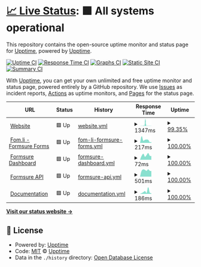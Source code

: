 # [📈 Live Status](https://status.formsure.co): <!--live status--> **🟩 All systems operational**

This repository contains the open-source uptime monitor and status page for [Upptime](https://upptime.js.org), powered by [Upptime](https://github.com/upptime/upptime).

[![Uptime CI](https://github.com/koj-co/upptime/workflows/Uptime%20CI/badge.svg)](https://github.com/koj-co/upptime/actions?query=workflow%3A%22Uptime+CI%22)
[![Response Time CI](https://github.com/koj-co/upptime/workflows/Response%20Time%20CI/badge.svg)](https://github.com/koj-co/upptime/actions?query=workflow%3A%22Response+Time+CI%22)
[![Graphs CI](https://github.com/koj-co/upptime/workflows/Graphs%20CI/badge.svg)](https://github.com/koj-co/upptime/actions?query=workflow%3A%22Graphs+CI%22)
[![Static Site CI](https://github.com/koj-co/upptime/workflows/Static%20Site%20CI/badge.svg)](https://github.com/koj-co/upptime/actions?query=workflow%3A%22Static+Site+CI%22)
[![Summary CI](https://github.com/koj-co/upptime/workflows/Summary%20CI/badge.svg)](https://github.com/koj-co/upptime/actions?query=workflow%3A%22Summary+CI%22)

With [Upptime](https://upptime.js.org), you can get your own unlimited and free uptime monitor and status page, powered entirely by a GitHub repository. We use [Issues](https://github.com/upptime/upptime/issues) as incident reports, [Actions](https://github.com/formsure/status/actions) as uptime monitors, and [Pages](https://status.formsure.co) for the status page.

<!--start: status pages-->
<!-- This summary is generated by Upptime (https://github.com/upptime/upptime) -->
<!-- Do not edit this manually, your changes will be overwritten -->
<!-- prettier-ignore -->
| URL | Status | History | Response Time | Uptime |
| --- | ------ | ------- | ------------- | ------ |
| <img alt="" src="https://icons.duckduckgo.com/ip3/formsure.co.ico" height="13"> [Website](https://formsure.co) | 🟩 Up | [website.yml](https://github.com/formsure/status/commits/HEAD/history/website.yml) | <details><summary><img alt="Response time graph" src="./graphs/website/response-time-week.png" height="20"> 1347ms</summary><br><a href="https://status.formsure.co/history/website"><img alt="Response time 229" src="https://img.shields.io/endpoint?url=https%3A%2F%2Fraw.githubusercontent.com%2Fformsure%2Fstatus%2FHEAD%2Fapi%2Fwebsite%2Fresponse-time.json"></a><br><a href="https://status.formsure.co/history/website"><img alt="24-hour response time 118" src="https://img.shields.io/endpoint?url=https%3A%2F%2Fraw.githubusercontent.com%2Fformsure%2Fstatus%2FHEAD%2Fapi%2Fwebsite%2Fresponse-time-day.json"></a><br><a href="https://status.formsure.co/history/website"><img alt="7-day response time 1347" src="https://img.shields.io/endpoint?url=https%3A%2F%2Fraw.githubusercontent.com%2Fformsure%2Fstatus%2FHEAD%2Fapi%2Fwebsite%2Fresponse-time-week.json"></a><br><a href="https://status.formsure.co/history/website"><img alt="30-day response time 591" src="https://img.shields.io/endpoint?url=https%3A%2F%2Fraw.githubusercontent.com%2Fformsure%2Fstatus%2FHEAD%2Fapi%2Fwebsite%2Fresponse-time-month.json"></a><br><a href="https://status.formsure.co/history/website"><img alt="1-year response time 239" src="https://img.shields.io/endpoint?url=https%3A%2F%2Fraw.githubusercontent.com%2Fformsure%2Fstatus%2FHEAD%2Fapi%2Fwebsite%2Fresponse-time-year.json"></a></details> | <details><summary><a href="https://status.formsure.co/history/website">99.35%</a></summary><a href="https://status.formsure.co/history/website"><img alt="All-time uptime 99.99%" src="https://img.shields.io/endpoint?url=https%3A%2F%2Fraw.githubusercontent.com%2Fformsure%2Fstatus%2FHEAD%2Fapi%2Fwebsite%2Fuptime.json"></a><br><a href="https://status.formsure.co/history/website"><img alt="24-hour uptime 97.11%" src="https://img.shields.io/endpoint?url=https%3A%2F%2Fraw.githubusercontent.com%2Fformsure%2Fstatus%2FHEAD%2Fapi%2Fwebsite%2Fuptime-day.json"></a><br><a href="https://status.formsure.co/history/website"><img alt="7-day uptime 99.35%" src="https://img.shields.io/endpoint?url=https%3A%2F%2Fraw.githubusercontent.com%2Fformsure%2Fstatus%2FHEAD%2Fapi%2Fwebsite%2Fuptime-week.json"></a><br><a href="https://status.formsure.co/history/website"><img alt="30-day uptime 99.85%" src="https://img.shields.io/endpoint?url=https%3A%2F%2Fraw.githubusercontent.com%2Fformsure%2Fstatus%2FHEAD%2Fapi%2Fwebsite%2Fuptime-month.json"></a><br><a href="https://status.formsure.co/history/website"><img alt="1-year uptime 99.99%" src="https://img.shields.io/endpoint?url=https%3A%2F%2Fraw.githubusercontent.com%2Fformsure%2Fstatus%2FHEAD%2Fapi%2Fwebsite%2Fuptime-year.json"></a></details>
| <img alt="" src="https://icons.duckduckgo.com/ip3/fom.li.ico" height="13"> [Fom.li - Formsure Forms](https://fom.li) | 🟩 Up | [fom-li-formsure-forms.yml](https://github.com/formsure/status/commits/HEAD/history/fom-li-formsure-forms.yml) | <details><summary><img alt="Response time graph" src="./graphs/fom-li-formsure-forms/response-time-week.png" height="20"> 217ms</summary><br><a href="https://status.formsure.co/history/fom-li-formsure-forms"><img alt="Response time 319" src="https://img.shields.io/endpoint?url=https%3A%2F%2Fraw.githubusercontent.com%2Fformsure%2Fstatus%2FHEAD%2Fapi%2Ffom-li-formsure-forms%2Fresponse-time.json"></a><br><a href="https://status.formsure.co/history/fom-li-formsure-forms"><img alt="24-hour response time 64" src="https://img.shields.io/endpoint?url=https%3A%2F%2Fraw.githubusercontent.com%2Fformsure%2Fstatus%2FHEAD%2Fapi%2Ffom-li-formsure-forms%2Fresponse-time-day.json"></a><br><a href="https://status.formsure.co/history/fom-li-formsure-forms"><img alt="7-day response time 217" src="https://img.shields.io/endpoint?url=https%3A%2F%2Fraw.githubusercontent.com%2Fformsure%2Fstatus%2FHEAD%2Fapi%2Ffom-li-formsure-forms%2Fresponse-time-week.json"></a><br><a href="https://status.formsure.co/history/fom-li-formsure-forms"><img alt="30-day response time 218" src="https://img.shields.io/endpoint?url=https%3A%2F%2Fraw.githubusercontent.com%2Fformsure%2Fstatus%2FHEAD%2Fapi%2Ffom-li-formsure-forms%2Fresponse-time-month.json"></a><br><a href="https://status.formsure.co/history/fom-li-formsure-forms"><img alt="1-year response time 311" src="https://img.shields.io/endpoint?url=https%3A%2F%2Fraw.githubusercontent.com%2Fformsure%2Fstatus%2FHEAD%2Fapi%2Ffom-li-formsure-forms%2Fresponse-time-year.json"></a></details> | <details><summary><a href="https://status.formsure.co/history/fom-li-formsure-forms">100.00%</a></summary><a href="https://status.formsure.co/history/fom-li-formsure-forms"><img alt="All-time uptime 99.95%" src="https://img.shields.io/endpoint?url=https%3A%2F%2Fraw.githubusercontent.com%2Fformsure%2Fstatus%2FHEAD%2Fapi%2Ffom-li-formsure-forms%2Fuptime.json"></a><br><a href="https://status.formsure.co/history/fom-li-formsure-forms"><img alt="24-hour uptime 100.00%" src="https://img.shields.io/endpoint?url=https%3A%2F%2Fraw.githubusercontent.com%2Fformsure%2Fstatus%2FHEAD%2Fapi%2Ffom-li-formsure-forms%2Fuptime-day.json"></a><br><a href="https://status.formsure.co/history/fom-li-formsure-forms"><img alt="7-day uptime 100.00%" src="https://img.shields.io/endpoint?url=https%3A%2F%2Fraw.githubusercontent.com%2Fformsure%2Fstatus%2FHEAD%2Fapi%2Ffom-li-formsure-forms%2Fuptime-week.json"></a><br><a href="https://status.formsure.co/history/fom-li-formsure-forms"><img alt="30-day uptime 100.00%" src="https://img.shields.io/endpoint?url=https%3A%2F%2Fraw.githubusercontent.com%2Fformsure%2Fstatus%2FHEAD%2Fapi%2Ffom-li-formsure-forms%2Fuptime-month.json"></a><br><a href="https://status.formsure.co/history/fom-li-formsure-forms"><img alt="1-year uptime 100.00%" src="https://img.shields.io/endpoint?url=https%3A%2F%2Fraw.githubusercontent.com%2Fformsure%2Fstatus%2FHEAD%2Fapi%2Ffom-li-formsure-forms%2Fuptime-year.json"></a></details>
| <img alt="" src="https://icons.duckduckgo.com/ip3/app.formsure.co.ico" height="13"> [Formsure Dashboard](https://app.formsure.co) | 🟩 Up | [formsure-dashboard.yml](https://github.com/formsure/status/commits/HEAD/history/formsure-dashboard.yml) | <details><summary><img alt="Response time graph" src="./graphs/formsure-dashboard/response-time-week.png" height="20"> 72ms</summary><br><a href="https://status.formsure.co/history/formsure-dashboard"><img alt="Response time 223" src="https://img.shields.io/endpoint?url=https%3A%2F%2Fraw.githubusercontent.com%2Fformsure%2Fstatus%2FHEAD%2Fapi%2Fformsure-dashboard%2Fresponse-time.json"></a><br><a href="https://status.formsure.co/history/formsure-dashboard"><img alt="24-hour response time 58" src="https://img.shields.io/endpoint?url=https%3A%2F%2Fraw.githubusercontent.com%2Fformsure%2Fstatus%2FHEAD%2Fapi%2Fformsure-dashboard%2Fresponse-time-day.json"></a><br><a href="https://status.formsure.co/history/formsure-dashboard"><img alt="7-day response time 72" src="https://img.shields.io/endpoint?url=https%3A%2F%2Fraw.githubusercontent.com%2Fformsure%2Fstatus%2FHEAD%2Fapi%2Fformsure-dashboard%2Fresponse-time-week.json"></a><br><a href="https://status.formsure.co/history/formsure-dashboard"><img alt="30-day response time 134" src="https://img.shields.io/endpoint?url=https%3A%2F%2Fraw.githubusercontent.com%2Fformsure%2Fstatus%2FHEAD%2Fapi%2Fformsure-dashboard%2Fresponse-time-month.json"></a><br><a href="https://status.formsure.co/history/formsure-dashboard"><img alt="1-year response time 162" src="https://img.shields.io/endpoint?url=https%3A%2F%2Fraw.githubusercontent.com%2Fformsure%2Fstatus%2FHEAD%2Fapi%2Fformsure-dashboard%2Fresponse-time-year.json"></a></details> | <details><summary><a href="https://status.formsure.co/history/formsure-dashboard">100.00%</a></summary><a href="https://status.formsure.co/history/formsure-dashboard"><img alt="All-time uptime 99.96%" src="https://img.shields.io/endpoint?url=https%3A%2F%2Fraw.githubusercontent.com%2Fformsure%2Fstatus%2FHEAD%2Fapi%2Fformsure-dashboard%2Fuptime.json"></a><br><a href="https://status.formsure.co/history/formsure-dashboard"><img alt="24-hour uptime 100.00%" src="https://img.shields.io/endpoint?url=https%3A%2F%2Fraw.githubusercontent.com%2Fformsure%2Fstatus%2FHEAD%2Fapi%2Fformsure-dashboard%2Fuptime-day.json"></a><br><a href="https://status.formsure.co/history/formsure-dashboard"><img alt="7-day uptime 100.00%" src="https://img.shields.io/endpoint?url=https%3A%2F%2Fraw.githubusercontent.com%2Fformsure%2Fstatus%2FHEAD%2Fapi%2Fformsure-dashboard%2Fuptime-week.json"></a><br><a href="https://status.formsure.co/history/formsure-dashboard"><img alt="30-day uptime 100.00%" src="https://img.shields.io/endpoint?url=https%3A%2F%2Fraw.githubusercontent.com%2Fformsure%2Fstatus%2FHEAD%2Fapi%2Fformsure-dashboard%2Fuptime-month.json"></a><br><a href="https://status.formsure.co/history/formsure-dashboard"><img alt="1-year uptime 100.00%" src="https://img.shields.io/endpoint?url=https%3A%2F%2Fraw.githubusercontent.com%2Fformsure%2Fstatus%2FHEAD%2Fapi%2Fformsure-dashboard%2Fuptime-year.json"></a></details>
| <img alt="" src="https://icons.duckduckgo.com/ip3/api.formsure.co.ico" height="13"> [Formsure API](https://api.formsure.co/api/heartbeat) | 🟩 Up | [formsure-api.yml](https://github.com/formsure/status/commits/HEAD/history/formsure-api.yml) | <details><summary><img alt="Response time graph" src="./graphs/formsure-api/response-time-week.png" height="20"> 501ms</summary><br><a href="https://status.formsure.co/history/formsure-api"><img alt="Response time 605" src="https://img.shields.io/endpoint?url=https%3A%2F%2Fraw.githubusercontent.com%2Fformsure%2Fstatus%2FHEAD%2Fapi%2Fformsure-api%2Fresponse-time.json"></a><br><a href="https://status.formsure.co/history/formsure-api"><img alt="24-hour response time 445" src="https://img.shields.io/endpoint?url=https%3A%2F%2Fraw.githubusercontent.com%2Fformsure%2Fstatus%2FHEAD%2Fapi%2Fformsure-api%2Fresponse-time-day.json"></a><br><a href="https://status.formsure.co/history/formsure-api"><img alt="7-day response time 501" src="https://img.shields.io/endpoint?url=https%3A%2F%2Fraw.githubusercontent.com%2Fformsure%2Fstatus%2FHEAD%2Fapi%2Fformsure-api%2Fresponse-time-week.json"></a><br><a href="https://status.formsure.co/history/formsure-api"><img alt="30-day response time 518" src="https://img.shields.io/endpoint?url=https%3A%2F%2Fraw.githubusercontent.com%2Fformsure%2Fstatus%2FHEAD%2Fapi%2Fformsure-api%2Fresponse-time-month.json"></a><br><a href="https://status.formsure.co/history/formsure-api"><img alt="1-year response time 594" src="https://img.shields.io/endpoint?url=https%3A%2F%2Fraw.githubusercontent.com%2Fformsure%2Fstatus%2FHEAD%2Fapi%2Fformsure-api%2Fresponse-time-year.json"></a></details> | <details><summary><a href="https://status.formsure.co/history/formsure-api">100.00%</a></summary><a href="https://status.formsure.co/history/formsure-api"><img alt="All-time uptime 100.00%" src="https://img.shields.io/endpoint?url=https%3A%2F%2Fraw.githubusercontent.com%2Fformsure%2Fstatus%2FHEAD%2Fapi%2Fformsure-api%2Fuptime.json"></a><br><a href="https://status.formsure.co/history/formsure-api"><img alt="24-hour uptime 100.00%" src="https://img.shields.io/endpoint?url=https%3A%2F%2Fraw.githubusercontent.com%2Fformsure%2Fstatus%2FHEAD%2Fapi%2Fformsure-api%2Fuptime-day.json"></a><br><a href="https://status.formsure.co/history/formsure-api"><img alt="7-day uptime 100.00%" src="https://img.shields.io/endpoint?url=https%3A%2F%2Fraw.githubusercontent.com%2Fformsure%2Fstatus%2FHEAD%2Fapi%2Fformsure-api%2Fuptime-week.json"></a><br><a href="https://status.formsure.co/history/formsure-api"><img alt="30-day uptime 100.00%" src="https://img.shields.io/endpoint?url=https%3A%2F%2Fraw.githubusercontent.com%2Fformsure%2Fstatus%2FHEAD%2Fapi%2Fformsure-api%2Fuptime-month.json"></a><br><a href="https://status.formsure.co/history/formsure-api"><img alt="1-year uptime 100.00%" src="https://img.shields.io/endpoint?url=https%3A%2F%2Fraw.githubusercontent.com%2Fformsure%2Fstatus%2FHEAD%2Fapi%2Fformsure-api%2Fuptime-year.json"></a></details>
| <img alt="" src="https://icons.duckduckgo.com/ip3/docs.formsure.co.ico" height="13"> [Documentation](https://docs.formsure.co) | 🟩 Up | [documentation.yml](https://github.com/formsure/status/commits/HEAD/history/documentation.yml) | <details><summary><img alt="Response time graph" src="./graphs/documentation/response-time-week.png" height="20"> 186ms</summary><br><a href="https://status.formsure.co/history/documentation"><img alt="Response time 238" src="https://img.shields.io/endpoint?url=https%3A%2F%2Fraw.githubusercontent.com%2Fformsure%2Fstatus%2FHEAD%2Fapi%2Fdocumentation%2Fresponse-time.json"></a><br><a href="https://status.formsure.co/history/documentation"><img alt="24-hour response time 51" src="https://img.shields.io/endpoint?url=https%3A%2F%2Fraw.githubusercontent.com%2Fformsure%2Fstatus%2FHEAD%2Fapi%2Fdocumentation%2Fresponse-time-day.json"></a><br><a href="https://status.formsure.co/history/documentation"><img alt="7-day response time 186" src="https://img.shields.io/endpoint?url=https%3A%2F%2Fraw.githubusercontent.com%2Fformsure%2Fstatus%2FHEAD%2Fapi%2Fdocumentation%2Fresponse-time-week.json"></a><br><a href="https://status.formsure.co/history/documentation"><img alt="30-day response time 192" src="https://img.shields.io/endpoint?url=https%3A%2F%2Fraw.githubusercontent.com%2Fformsure%2Fstatus%2FHEAD%2Fapi%2Fdocumentation%2Fresponse-time-month.json"></a><br><a href="https://status.formsure.co/history/documentation"><img alt="1-year response time 218" src="https://img.shields.io/endpoint?url=https%3A%2F%2Fraw.githubusercontent.com%2Fformsure%2Fstatus%2FHEAD%2Fapi%2Fdocumentation%2Fresponse-time-year.json"></a></details> | <details><summary><a href="https://status.formsure.co/history/documentation">100.00%</a></summary><a href="https://status.formsure.co/history/documentation"><img alt="All-time uptime 99.98%" src="https://img.shields.io/endpoint?url=https%3A%2F%2Fraw.githubusercontent.com%2Fformsure%2Fstatus%2FHEAD%2Fapi%2Fdocumentation%2Fuptime.json"></a><br><a href="https://status.formsure.co/history/documentation"><img alt="24-hour uptime 100.00%" src="https://img.shields.io/endpoint?url=https%3A%2F%2Fraw.githubusercontent.com%2Fformsure%2Fstatus%2FHEAD%2Fapi%2Fdocumentation%2Fuptime-day.json"></a><br><a href="https://status.formsure.co/history/documentation"><img alt="7-day uptime 100.00%" src="https://img.shields.io/endpoint?url=https%3A%2F%2Fraw.githubusercontent.com%2Fformsure%2Fstatus%2FHEAD%2Fapi%2Fdocumentation%2Fuptime-week.json"></a><br><a href="https://status.formsure.co/history/documentation"><img alt="30-day uptime 100.00%" src="https://img.shields.io/endpoint?url=https%3A%2F%2Fraw.githubusercontent.com%2Fformsure%2Fstatus%2FHEAD%2Fapi%2Fdocumentation%2Fuptime-month.json"></a><br><a href="https://status.formsure.co/history/documentation"><img alt="1-year uptime 100.00%" src="https://img.shields.io/endpoint?url=https%3A%2F%2Fraw.githubusercontent.com%2Fformsure%2Fstatus%2FHEAD%2Fapi%2Fdocumentation%2Fuptime-year.json"></a></details>

<!--end: status pages-->

[**Visit our status website →**](https://status.formsure.co)

## 📄 License

- Powered by: [Upptime](https://github.com/upptime/upptime)
- Code: [MIT](./LICENSE) © [Upptime](https://upptime.js.org)
- Data in the `./history` directory: [Open Database License](https://opendatacommons.org/licenses/odbl/1-0/)
